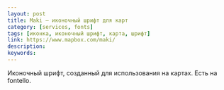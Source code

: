 ```yaml
---
layout: post
title: Maki — иконочный шрифт для карт
category: [services, fonts]
tags: [иконка, иконочный шрифт, карта, шрифт]
link: https://www.mapbox.com/maki/
description:
keywords:
---
```


<p>Иконочный шрифт, созданный для использования на картах. Есть на fontello.</p>
